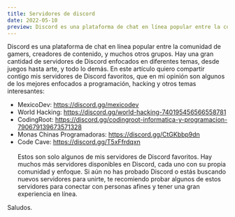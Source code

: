 ```yaml
---
title: Servidores de discord
date: 2022-05-10
preview: Discord es una plataforma de chat en línea popular entre la comunidad de gamers, creadores de contenido, y muchos otros grupos. Hay una gran cantidad de servidores de Discord enfocados en diferentes temas, desde juegos hasta arte, y todo lo demás.
---
```


Discord es una plataforma de chat en línea popular entre la comunidad de gamers, creadores de contenido, y muchos otros grupos. Hay una gran cantidad de servidores de Discord enfocados en diferentes temas, desde juegos hasta arte, y todo lo demás. En este artículo quiero compartir contigo mis servidores de Discord favoritos, que en mi opinión son algunos de los mejores enfocados a programación, hacking y otros temas interesantes:

- MexicoDev: https://discord.gg/mexicodev
- World Hacking: https://discord.gg/world-hacking-740195456566558781
- CodingRoot: https://discord.gg/codingroot-informatica-y-programacion-790679139673571328
- Monas Chinas Programadoras: https://discord.gg/CtGKbbp9dn
- Code Cave: https://discord.gg/T5xFfrdqxn
<br><br>
Estos son solo algunos de mis servidores de Discord favoritos. Hay muchos más servidores disponibles en Discord, cada uno con su propia comunidad y enfoque. Si aún no has probado Discord o estás buscando nuevos servidores para unirte, te recomiendo probar algunos de estos servidores para conectar con personas afines y tener una gran experiencia en línea.

Saludos.